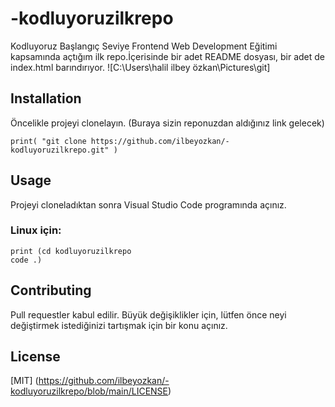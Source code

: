 # -kodluyoruzilkrepo
Kodluyoruz  Başlangıç Seviye Frontend Web Development Eğitimi kapsamında açtığım ilk repo.İçerisinde bir adet README dosyası, bir adet de index.html barındırıyor.
![C:\Users\halil ilbey özkan\Pictures\git]
## Installation
Öncelikle projeyi clonelayın. (Buraya sizin reponuzdan aldığınız link gelecek)
```
print( "git clone https://github.com/ilbeyozkan/-kodluyoruzilkrepo.git" )

```
## Usage
Projeyi cloneladıktan sonra Visual Studio Code programında açınız.

### Linux için:

```linux 
print (cd kodluyoruzilkrepo
code .)

```

## Contributing
Pull requestler kabul edilir. Büyük değişiklikler için, lütfen önce neyi değiştirmek istediğinizi tartışmak için bir konu açınız.
## License

[MIT] (https://github.com/ilbeyozkan/-kodluyoruzilkrepo/blob/main/LICENSE)


